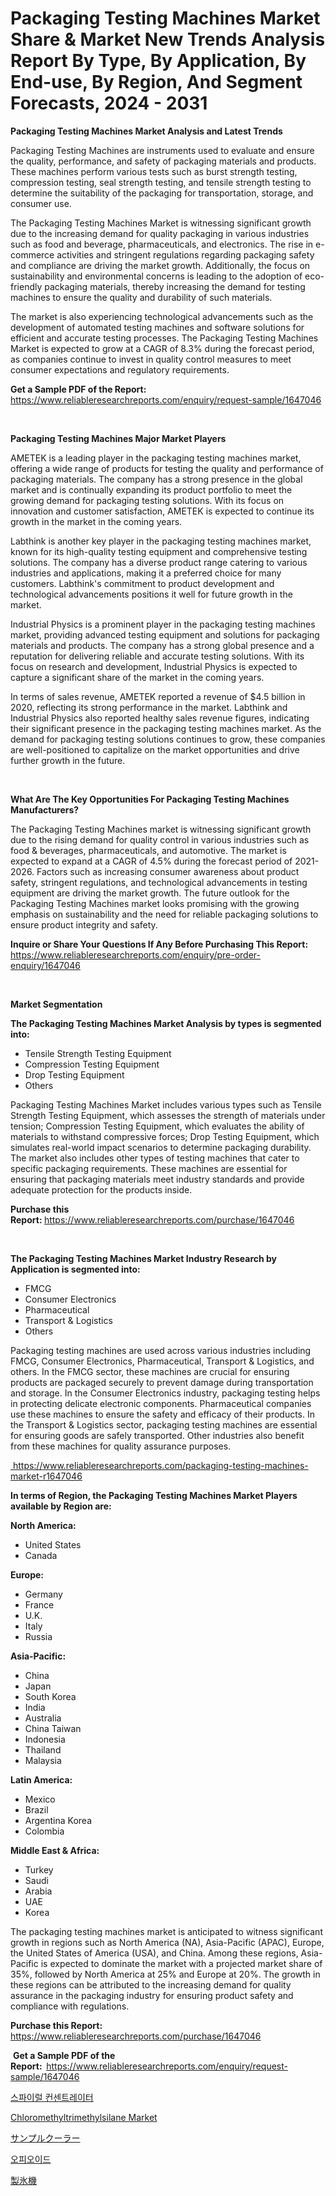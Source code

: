 <p><h1>Packaging Testing Machines Market Share & Market New Trends Analysis Report By Type, By Application, By End-use, By Region, And Segment Forecasts, 2024 - 2031</h1></p><p><strong>Packaging Testing Machines Market Analysis and Latest Trends</strong></p>
<p><p>Packaging Testing Machines are instruments used to evaluate and ensure the quality, performance, and safety of packaging materials and products. These machines perform various tests such as burst strength testing, compression testing, seal strength testing, and tensile strength testing to determine the suitability of the packaging for transportation, storage, and consumer use.</p><p>The Packaging Testing Machines Market is witnessing significant growth due to the increasing demand for quality packaging in various industries such as food and beverage, pharmaceuticals, and electronics. The rise in e-commerce activities and stringent regulations regarding packaging safety and compliance are driving the market growth. Additionally, the focus on sustainability and environmental concerns is leading to the adoption of eco-friendly packaging materials, thereby increasing the demand for testing machines to ensure the quality and durability of such materials.</p><p>The market is also experiencing technological advancements such as the development of automated testing machines and software solutions for efficient and accurate testing processes. The Packaging Testing Machines Market is expected to grow at a CAGR of 8.3% during the forecast period, as companies continue to invest in quality control measures to meet consumer expectations and regulatory requirements.</p></p>
<p><strong>Get a Sample PDF of the Report:&nbsp;</strong> <a href="https://www.reliableresearchreports.com/enquiry/request-sample/1647046">https://www.reliableresearchreports.com/enquiry/request-sample/1647046</a></p>
<p>&nbsp;</p>
<p><strong>Packaging Testing Machines Major Market Players</strong></p>
<p><p>AMETEK is a leading player in the packaging testing machines market, offering a wide range of products for testing the quality and performance of packaging materials. The company has a strong presence in the global market and is continually expanding its product portfolio to meet the growing demand for packaging testing solutions. With its focus on innovation and customer satisfaction, AMETEK is expected to continue its growth in the market in the coming years.</p><p>Labthink is another key player in the packaging testing machines market, known for its high-quality testing equipment and comprehensive testing solutions. The company has a diverse product range catering to various industries and applications, making it a preferred choice for many customers. Labthink's commitment to product development and technological advancements positions it well for future growth in the market.</p><p>Industrial Physics is a prominent player in the packaging testing machines market, providing advanced testing equipment and solutions for packaging materials and products. The company has a strong global presence and a reputation for delivering reliable and accurate testing solutions. With its focus on research and development, Industrial Physics is expected to capture a significant share of the market in the coming years.</p><p>In terms of sales revenue, AMETEK reported a revenue of $4.5 billion in 2020, reflecting its strong performance in the market. Labthink and Industrial Physics also reported healthy sales revenue figures, indicating their significant presence in the packaging testing machines market. As the demand for packaging testing solutions continues to grow, these companies are well-positioned to capitalize on the market opportunities and drive further growth in the future.</p></p>
<p>&nbsp;</p>
<p><strong>What Are The Key Opportunities For Packaging Testing Machines Manufacturers?</strong></p>
<p><p>The Packaging Testing Machines market is witnessing significant growth due to the rising demand for quality control in various industries such as food & beverages, pharmaceuticals, and automotive. The market is expected to expand at a CAGR of 4.5% during the forecast period of 2021-2026. Factors such as increasing consumer awareness about product safety, stringent regulations, and technological advancements in testing equipment are driving the market growth. The future outlook for the Packaging Testing Machines market looks promising with the growing emphasis on sustainability and the need for reliable packaging solutions to ensure product integrity and safety.</p></p>
<p><strong>Inquire or Share Your Questions If Any Before Purchasing This Report:</strong> <a href="https://www.reliableresearchreports.com/enquiry/pre-order-enquiry/1647046">https://www.reliableresearchreports.com/enquiry/pre-order-enquiry/1647046</a></p>
<p>&nbsp;</p>
<p><strong>Market Segmentation</strong></p>
<p><strong>The Packaging Testing Machines Market Analysis by types is segmented into:</strong></p>
<p><ul><li>Tensile Strength Testing Equipment</li><li>Compression Testing Equipment</li><li>Drop Testing Equipment</li><li>Others</li></ul></p>
<p><p>Packaging Testing Machines Market includes various types such as Tensile Strength Testing Equipment, which assesses the strength of materials under tension; Compression Testing Equipment, which evaluates the ability of materials to withstand compressive forces; Drop Testing Equipment, which simulates real-world impact scenarios to determine packaging durability. The market also includes other types of testing machines that cater to specific packaging requirements. These machines are essential for ensuring that packaging materials meet industry standards and provide adequate protection for the products inside.</p></p>
<p><strong>Purchase this Report:&nbsp;</strong><a href="https://www.reliableresearchreports.com/purchase/1647046">https://www.reliableresearchreports.com/purchase/1647046</a></p>
<p>&nbsp;</p>
<p><strong>The Packaging Testing Machines Market Industry Research by Application is segmented into:</strong></p>
<p><ul><li>FMCG</li><li>Consumer Electronics</li><li>Pharmaceutical</li><li>Transport & Logistics</li><li>Others</li></ul></p>
<p><p>Packaging testing machines are used across various industries including FMCG, Consumer Electronics, Pharmaceutical, Transport & Logistics, and others. In the FMCG sector, these machines are crucial for ensuring products are packaged securely to prevent damage during transportation and storage. In the Consumer Electronics industry, packaging testing helps in protecting delicate electronic components. Pharmaceutical companies use these machines to ensure the safety and efficacy of their products. In the Transport & Logistics sector, packaging testing machines are essential for ensuring goods are safely transported. Other industries also benefit from these machines for quality assurance purposes.</p></p>
<p><a href="https://www.reliableresearchreports.com/packaging-testing-machines-market-r1647046">&nbsp;https://www.reliableresearchreports.com/packaging-testing-machines-market-r1647046</a></p>
<p><strong>In terms of Region, the Packaging Testing Machines Market Players available by Region are:</strong></p>
<p>
    <p> <strong> North America: </strong>
        <ul>
            <li>United States</li>
            <li>Canada</li>
        </ul>
        </p> 
    <p> <strong> Europe: </strong>
        <ul>
            <li>Germany</li>
            <li>France</li>
            <li>U.K.</li>
            <li>Italy</li>
            <li>Russia</li>
        </ul>
        </p> 
    <p> <strong> Asia-Pacific: </strong>
        <ul>
            <li>China</li>
            <li>Japan</li>
            <li>South Korea</li>
            <li>India</li>
            <li>Australia</li>
            <li>China Taiwan</li>
            <li>Indonesia</li>
            <li>Thailand</li>
            <li>Malaysia</li>
        </ul>
        </p> 
    <p> <strong> Latin America: </strong>
        <ul>
            <li>Mexico</li>
            <li>Brazil</li>
            <li>Argentina Korea</li>
            <li>Colombia</li>
        </ul>
        </p> 
    <p> <strong> Middle East & Africa: </strong>
        <ul>
            <li>Turkey</li>
            <li>Saudi</li>
            <li>Arabia</li>
            <li>UAE</li>
            <li>Korea</li>
        </ul>
    </p>
    </p>
<p><p>The packaging testing machines market is anticipated to witness significant growth in regions such as North America (NA), Asia-Pacific (APAC), Europe, the United States of America (USA), and China. Among these regions, Asia-Pacific is expected to dominate the market with a projected market share of 35%, followed by North America at 25% and Europe at 20%. The growth in these regions can be attributed to the increasing demand for quality assurance in the packaging industry for ensuring product safety and compliance with regulations.</p></p>
<p><strong>Purchase this Report: </strong><a href="https://www.reliableresearchreports.com/purchase/1647046">https://www.reliableresearchreports.com/purchase/1647046</a></p>
<p>&nbsp;<strong>Get a Sample PDF of the Report:&nbsp;&nbsp;</strong><a href="https://www.reliableresearchreports.com/enquiry/request-sample/1647046">https://www.reliableresearchreports.com/enquiry/request-sample/1647046</a></p>
<p><strong></strong></p>
<p><p><a href="https://medium.com/@lowellleke20231/%EC%8A%A4%ED%8C%8C%EC%9D%B4%EB%9F%B4-%EB%86%8D%EC%B6%95%EA%B8%B0-%EC%8B%9C%EC%9E%A5-%EA%B7%9C%EB%AA%A8-cagr-%EB%8F%99%ED%96%A5-2024-2030-31139ba41eca">스파이럴 컨센트레이터</a></p><p><a href="https://issuu.com/reportprime-2/docs/chloromethyltrimethylsilane-market-size-2030.pptx">Chloromethyltrimethylsilane Market</a></p><p><a href="https://medium.com/@austinallan03/%E3%82%B5%E3%83%B3%E3%83%97%E3%83%AB%E3%82%AF%E3%83%BC%E3%83%A9%E3%83%BC%E5%B8%82%E5%A0%B4%E8%AA%BF%E6%9F%BB%E3%83%AC%E3%83%9D%E3%83%BC%E3%83%88-%E3%81%9D%E3%81%AE%E6%AD%B4%E5%8F%B2%E3%81%A82031%E5%B9%B4%E3%81%BE%E3%81%A7%E3%81%AE%E4%BA%88%E6%B8%AC-af185619f2eb">サンプルクーラー</a></p><p><a href="https://github.com/CliftonFisher9067/Market-Research-Report-List-1/blob/main/412270735053.md">오피오이드</a></p><p><a href="https://medium.com/@linabernier2023/%E6%B0%B7%E8%A3%BD%E9%80%A0%E6%A9%9F%E5%B8%82%E5%A0%B4%E8%A6%8F%E6%A8%A1%E3%81%AB%E3%82%88%E3%81%A3%E3%81%A6-%E3%82%B0%E3%83%AD%E3%83%BC%E3%83%90%E3%83%AB%E7%94%A3%E6%A5%AD%E3%81%A7%E6%9C%80%E3%82%82%E9%81%A9%E3%81%97%E3%81%9F%E3%83%9E%E3%83%BC%E3%82%B1%E3%83%86%E3%82%A3%E3%83%B3%E3%82%B0%E3%83%81%E3%83%A3%E3%83%8D%E3%83%AB%E3%81%8C%E6%98%8E%E3%82%89%E3%81%8B%E3%81%AB%E3%81%AA%E3%82%8A%E3%81%BE%E3%81%99-59add09e35f0">製氷機</a></p></p>